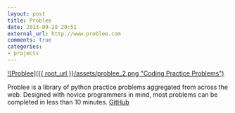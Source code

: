 ```yaml
---
layout: post
title: Problee
date: 2013-09-28 20:51
external_url: http://www.problee.com
comments: true
categories: 
- projects
---
```

[![Problee]({{ root_url }}/assets/problee_2.png "Coding Practice Problems")][1]

[1]: http://www.problee.com

Problee is a library of python practice problems aggregated from across the web. Designed with novice programmers in mind, most problems can be completed in less than 10 minutes. [GitHub][]

[GitHub]: https://github.com/bfortuner/problem-lib

